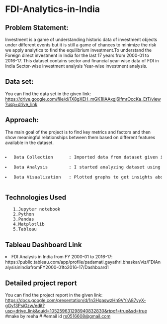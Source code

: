 # FDI-Analytics-in-India
## Problem Statement:
<p>Investment is a game of understanding historic data of investment objects under
different events but it is still a game of chances to minimize the risk we apply analytics
to find the equilibrium investment.To understand the Foreign direct investment in India for the last 17 years from 2000-01
to 2016-17. This dataset contains sector and financial year-wise data of FDI in India
Sector-wise investment analysis Year-wise investment analysis.</p>

## Data set:
You can find the data set in the given link: https://drive.google.com/file/d/1X8gXEH_mGK1IIAAxgj6IfmrOccKa_EtT/view?usp=drive_link
## Approach:
<p>The main goal of the project is to find key metrics and factors and then show meaningful relationships between them based on different features available in the dataset.</p>
<pre> 
<li> Data Collection      : Imported data from dataset given in the project using Pandas library. </li>
<li> Data Analysis        : I started analyzing dataset using Pandas,Numpy,Matplotlib. </li>
<li> Data Visualization   : Plotted graphs to get insights about dependent and independent variables. Also used Tableau for data visulization. </li>
</pre>

## Technologies Used
<pre>
   1.Jupyter notebook
   2.Python
   3.Pandas
   4.Matplotlib
   5.Tableau
</pre>

## Tableau Dashboard Link
 <li> FDI Analysis in India from FY 2000-01 to 2016-17: https://public.tableau.com/app/profile/padamati.gayathri.bhaskar/viz/FDIAnalysisinIndiafromFY2000-01to2016-17/Dashboard1
   
## Detailed project report
You can find the project report in the given link: https://docs.google.com/presentation/d/1n3HgaswzHn9VYrA87vyX-gGyf3PsiGzw/edit?usp=drive_link&ouid=105259631298940832830&rtpof=true&sd=true
#make by reeha #
#email id rs0516608@gmail.com

